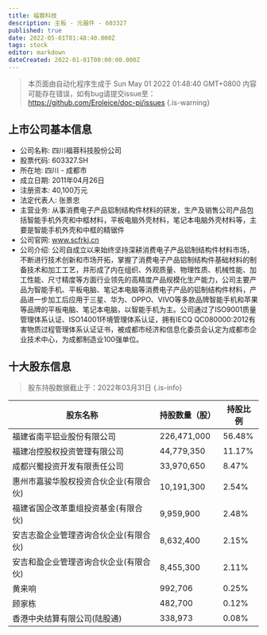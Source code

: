 ```yaml
---
title: 福蓉科技
description: 主板 - 元器件 - 603327
published: true
date: 2022-05-01T01:48:40.000Z
tags: stock
editor: markdown
dateCreated: 2022-01-01T00:00:00.000Z
---
```


> 本页面由自动化程序生成于 Sun May 01 2022 01:48:40 GMT+0800
> 内容可能存在错误，如有bug请提交issue至：https://github.com/Eroleice/doc-pi/issues
{.is-warning}

## 上市公司基本信息
- 公司名称: 四川福蓉科技股份公司
- 股票代码: 603327.SH
- 所在地: 四川 - 成都市
- 成立日期: 2011年04月26日
- 注册资本: 40,100万元
- 法定代表人: 张景忠
- 主营业务: 从事消费电子产品铝制结构件材料的研发，生产及销售公司产品包括智能手机外壳和中框材料，平板电脑外壳材料，笔记本电脑外壳材料等，主要是智能手机外壳和中框的精锯件
- 公司官网: www.scfrkj.cn
- 公司介绍: 公司自成立以来始终坚持深耕消费电子产品铝制结构件材料市场，不断进行技术创新和市场开拓，掌握了消费电子产品铝制结构件基础材料的制备技术和加工工艺，并形成了内在组织、外观质量、物理性质、机械性能、加工性能、尺寸精度等方面行业领先的高精度产品规模化生产能力，公司主要产品为智能手机、平板电脑、笔记本电脑等消费电子产品的铝制结构件材料，产品进一步加工后应用于三星、华为、OPPO、VIVO等多款品牌智能手机和苹果等品牌的平板电脑、笔记本电脑，以智能手机为主。公司通过了ISO9001质量管理体系认证、ISO14001环境管理体系认证，拥有IECQ QC080000:2012有害物质过程管理体系认证证书，被成都市经济和信息化委员会认定为成都市企业技术中心，为成都制造业100强单位。


## 十大股东信息
> 股东持股数据截止于：2022年03月31日
{.is-info}

| 股东名称 | 持股数量（股） | 持股比例 |
| --- | --- | --- |
| 福建省南平铝业股份有限公司 | 226,471,000 | 56.48% |
| 福建冶控股权投资管理有限公司 | 44,779,350 | 11.17% |
| 成都兴蜀投资开发有限责任公司 | 33,970,650 | 8.47% |
| 惠州市嘉骏华股权投资合伙企业(有限合伙) | 10,191,300 | 2.54% |
| 福建省国企改革重组投资基金(有限合伙) | 9,959,900 | 2.48% |
| 安吉志盈企业管理咨询合伙企业(有限合伙) | 8,632,400 | 2.15% |
| 安吉和盈企业管理咨询合伙企业(有限合伙) | 8,455,300 | 2.11% |
| 黄来响 | 992,706 | 0.25% |
| 顾家栋 | 482,700 | 0.12% |
| 香港中央结算有限公司(陆股通) | 338,973 | 0.08% |




